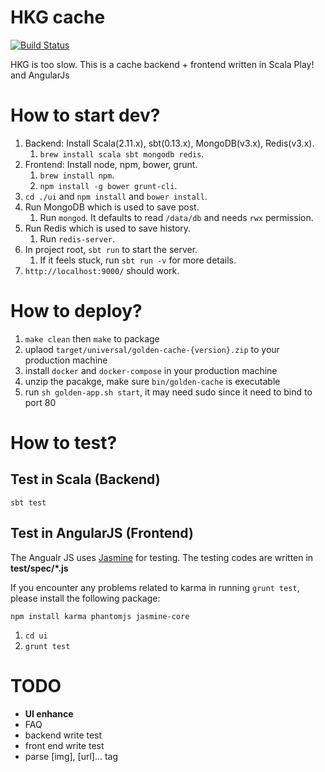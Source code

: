 HKG cache
=====================================

[![Build Status](https://travis-ci.org/mingchuno/golden-cache.svg?branch=develop)](https://travis-ci.org/mingchuno/golden-cache)

HKG is too slow. This is a cache backend + frontend written in Scala Play! and AngularJs

# How to start dev?

1. Backend: Install Scala(2.11.x), sbt(0.13.x), MongoDB(v3.x), Redis(v3.x).
	1. `brew install scala sbt mongodb redis`.
2. Frontend: Install node, npm, bower, grunt.
	1. `brew install npm`.
	2. `npm install -g bower grunt-cli`.
3. `cd ./ui` and `npm install` and `bower install`.
4. Run MongoDB which is used to save post.
	1. Run `mongod`. It defaults to read `/data/db` and needs `rwx` permission.
5. Run Redis which is used to save history.
	1. Run `redis-server`.
6. In project root, `sbt run` to start the server.
	1. If it feels stuck, run `sbt run -v` for more details.
7. `http://localhost:9000/` should work.

# How to deploy?

1. `make clean` then `make` to package
2. uplaod `target/universal/golden-cache-{version}.zip` to your production machine
3. install `docker` and `docker-compose` in your production machine
4. unzip the pacakge, make sure `bin/golden-cache` is executable
5. run `sh golden-app.sh start`, it may need sudo since it need to bind to port 80

# How to test?

## Test in Scala (Backend)

`sbt test`

## Test in AngularJS (Frontend) 

The Angualr JS uses [Jasmine](http://jasmine.github.io/1.3/introduction.html) for testing.
The testing codes are written in **test/spec/*.js**

If you encounter any problems related to karma in running `grunt test`, please install the following package:

```
npm install karma phantomjs jasmine-core
```

1. `cd ui`
2. `grunt test`

# TODO

- **UI enhance**
- FAQ
- backend write test
- front end write test
- parse [img], [url]... tag